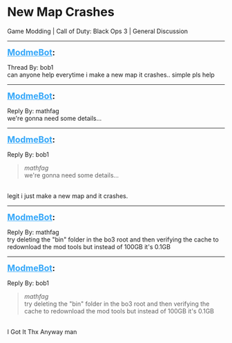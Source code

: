 # New Map Crashes
Game Modding | Call of Duty: Black Ops 3 | General Discussion

---
<strong style="font-size: 1.4em;"><span style="text-decoration: underline;text-decoration-color: #34a7f9;"><span style="color:#34a7f9;">ModmeBot</span></span>:</strong>

<p>Thread By: bob1<br />can anyone help everytime i make a new map it crashes.. simple pls help</p>

---
<strong style="font-size: 1.4em;"><span style="text-decoration: underline;text-decoration-color: #34a7f9;"><span style="color:#34a7f9;">ModmeBot</span></span>:</strong>

<p>Reply By: mathfag<br />we&#39;re gonna need some details...</p>

---
<strong style="font-size: 1.4em;"><span style="text-decoration: underline;text-decoration-color: #34a7f9;"><span style="color:#34a7f9;">ModmeBot</span></span>:</strong>

<p>Reply By: bob1<br /><blockquote><em>mathfag</em><br />we&#39;re gonna need some details...</blockquote><br /> legit i just make a new map and it crashes.</p>

---
<strong style="font-size: 1.4em;"><span style="text-decoration: underline;text-decoration-color: #34a7f9;"><span style="color:#34a7f9;">ModmeBot</span></span>:</strong>

<p>Reply By: mathfag<br />try deleting the &quot;bin&quot; folder in the bo3 root and then verifying the cache to redownload the mod tools but instead of 100GB it&#39;s 0.1GB</p>

---
<strong style="font-size: 1.4em;"><span style="text-decoration: underline;text-decoration-color: #34a7f9;"><span style="color:#34a7f9;">ModmeBot</span></span>:</strong>

<p>Reply By: bob1<br /><blockquote><em>mathfag</em><br />try deleting the &quot;bin&quot; folder in the bo3 root and then verifying the cache to redownload the mod tools but instead of 100GB it&#39;s 0.1GB</blockquote><br /> I Got It Thx Anyway man</p>
